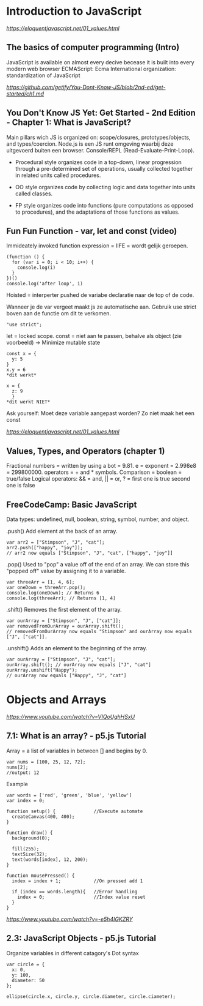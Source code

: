# Introduction to JavaScript

*https://eloquentjavascript.net/01_values.html*

## The basics of computer programming (Intro)
JavaScript is available on almost every decive becease it is built into every modern web browser
ECMAScript: Ecma International organization: standardization of JavaScript

*https://github.com/getify/You-Dont-Know-JS/blob/2nd-ed/get-started/ch1.md*

## You Don't Know JS Yet: Get Started - 2nd Edition - Chapter 1: What is JavaScript?
Main pillars wich JS is organized on: scope/closures, prototypes/objects, and types/coercion. 
Node.js is een JS runt omgeving waarbij deze uitgevoerd buiten een browser.
Console/REPL (Read-Evaluate-Print-Loop).

- Procedural style organizes code in a top-down, linear progression through a pre-determined set of operations, usually collected together in related units called procedures.

- OO style organizes code by collecting logic and data together into units called classes.

- FP style organizes code into functions (pure computations as opposed to procedures), and the adaptations of those functions as values.

## Fun Fun Function - var, let and const (video)
Immideately invoked function expression = IIFE = wordt gelijk geroepen.

```
(function () {
  for (var i = 0; i < 10; i++) {
    console.log(i)
  }
})()
console.log('after loop', i)
```

Hoisted = interperter pushed de variabe declaratie naar de top of de code.

Wanneer je de var vergeet maakt js ze automatische aan. Gebruik use strict boven aan de functie om dit te verkomen.

```
"use strict";
```

let = locked scope.
const = niet aan te passen, behalve als object (zie voorbeeld) -> Minimize mutable state

```
const x = {
  y: 5
}
x.y = 6
*dit werkt*

x = {
  z: 9
  }
*dit werkt NIET*
```

Ask yourself: Moet deze variable aangepast worden? Zo niet maak het een const

*https://eloquentjavascript.net/01_values.html*

## Values, Types, and Operators (chapter 1)
Fractional numbers = written by using a bot = 9.81.
e = exponent = 2.998e8 = 299800000.
operators = + and * symbols.
Comparison = boolean = true/false
Logical operators: && = and, || = or, ? = first one is true second one is false

## FreeCodeCamp: Basic JavaScript
Data types: undefined, null, boolean, string, symbol, number, and object.

.push()
Add element at the back of an array.
```
var arr2 = ["Stimpson", "J", "cat"];
arr2.push(["happy", "joy"]);
// arr2 now equals ["Stimpson", "J", "cat", ["happy", "joy"]]
```

.pop()
Used to "pop" a value off of the end of an array. We can store this "popped off" value by assigning it to a variable.
```
var threeArr = [1, 4, 6];
var oneDown = threeArr.pop();
console.log(oneDown); // Returns 6
console.log(threeArr); // Returns [1, 4]
```

.shift()
Removes the first element of the array.
```
var ourArray = ["Stimpson", "J", ["cat"]];
var removedFromOurArray = ourArray.shift();
// removedFromOurArray now equals "Stimpson" and ourArray now equals ["J", ["cat"]].
```

.unshift()
Adds an element to the beginning of the array.
```
var ourArray = ["Stimpson", "J", "cat"];
ourArray.shift(); // ourArray now equals ["J", "cat"]
ourArray.unshift("Happy");
// ourArray now equals ["Happy", "J", "cat"]
```

# Objects and Arrays

*https://www.youtube.com/watch?v=VIQoUghHSxU*

## 7.1: What is an array? - p5.js Tutorial
Array = a list of variables in between [] and begins by 0.
```
var nums = [100, 25, 12, 72];
nums[2];
//output: 12
```
Example
```
var words = ['red', 'green', 'blue', 'yellow']
var index = 0;

function setup() {              //Execute automate
  createCanvas(400, 400);
}

function draw() {
  background(0);
  
  fill(255);
  textSize(32);
  text(words[index], 12, 200);
}

function mousePressed() {
  index = index + 1;            //On pressed add 1
  
  if (index == words.length){   //Error handling
    index = 0;                  //Index value reset
  }
}
```

*https://www.youtube.com/watch?v=-e5h4IGKZRY*

## 2.3: JavaScript Objects - p5.js Tutorial
Organize variables in different catagory's 
Dot syntax
```
var circle = {
  x: 0,
  y: 100,
  diameter: 50
};

ellipse(circle.x, circle.y, circle.diameter, circle.ciameter);
```
